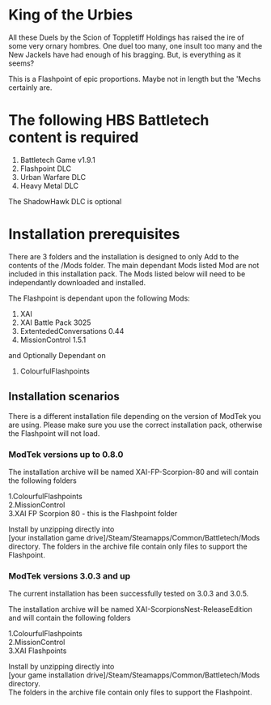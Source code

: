 # King of the Urbies

All these Duels by the Scion of Toppletiff Holdings has raised the ire of some very ornary hombres. One duel too many, one insult too many and the New Jackels have had enough of his bragging.
But, is everything as it seems?  

This is a Flashpoint of epic proportions. Maybe not in length but the 'Mechs certainly are.

# The following HBS Battletech content is required  

1. Battletech Game v1.9.1
2. Flashpoint DLC
3. Urban Warfare DLC
4. Heavy Metal DLC

The ShadowHawk DLC is optional

# Installation prerequisites

There are 3 folders and the installation is designed to only Add to the contents of the /Mods folder. The main dependant Mods listed Mod are not included in this installation pack. The Mods listed below will need to be independantly downloaded and installed.  

The Flashpoint is dependant upon the following Mods:

1. XAI
2. XAI Battle Pack 3025
3. ExtentededConversations 0.44
4. MissionControl 1.5.1

and Optionally Dependant on
 
1. ColourfulFlashpoints

## Installation scenarios
There is a different installation file depending on the version of ModTek you are using. Please make sure you use the correct installation pack, otherwise the Flashpoint will not load.

### ModTek versions up to 0.8.0
The installation archive will be named XAI-FP-Scorpion-80 and will contain the following folders

  1.ColourfulFlashpoints    
  2.MissionControl    
  3.XAI FP Scorpion 80 - this is the Flashpoint folder
  
Install by unzipping directly into    
[your installation game drive]/Steam/Steamapps/Common/Battletech/Mods directory. The folders in the archive file contain only files to support the Flashpoint. 

### ModTek versions 3.0.3 and up
The current installation has been successfully tested on 3.0.3 and 3.0.5.

The installation archive will be named XAI-ScorpionsNest-ReleaseEdition and will contain the following folders

1.ColourfulFlashpoints     
2.MissionControl    
3.XAI Flashpoints

Install by unzipping directly into    
[your game installation drive]/Steam/Steamapps/Common/Battletech/Mods directory.     
The folders in the archive file contain only files to support the Flashpoint.